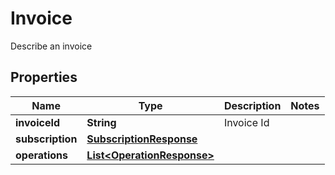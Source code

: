 

# Invoice

Describe an invoice

## Properties

| Name | Type | Description | Notes |
|------------ | ------------- | ------------- | -------------|
|**invoiceId** | **String** | Invoice Id |  |
|**subscription** | [**SubscriptionResponse**](SubscriptionResponse.md) |  |  |
|**operations** | [**List&lt;OperationResponse&gt;**](OperationResponse.md) |  |  |



